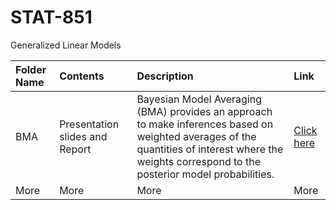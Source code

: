# STAT-851
Generalized Linear Models


Folder Name | Contents | Description | Link
:--------------- | :------------------------ | :------------------------ | :------------------------
BMA | Presentation slides and Report | Bayesian Model Averaging (BMA) provides an approach to make inferences based on weighted averages of the quantities of interest where the weights correspond to the posterior model probabilities. | [Click here](https://github.com/zubiamansoor/Generalized-Linear-Models/tree/master/BMA)
More | More | More | More
